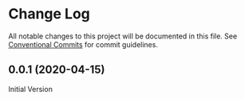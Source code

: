 # Change Log

All notable changes to this project will be documented in this file.
See [Conventional Commits](https://conventionalcommits.org) for commit guidelines.




## 0.0.1 (2020-04-15)

Initial Version
